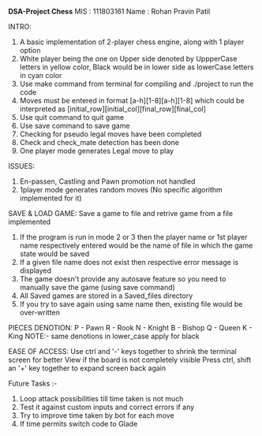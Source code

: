 **DSA-Project Chess** 
MIS     : 111803161
Name    : Rohan Pravin Patil

INTRO:
1. A basic implementation of 2-player chess engine, along with 1 player option
2. White player being the one on Upper side denoted by UppperCase letters in yellow color,
	Black would be in lower side as lowerCase letters in cyan color
3. Use make command from terminal for compiling and ./project to run the code 
4. Moves must be entered in format [a-h][1-8][a-h][1-8] which could be interpreted as [initial_row][initial_col][final_row][final_col]
5. Use quit command to quit game
6. Use save command to save game
7. Checking for pseudo legal moves have been completed 
8. Check and check_mate detection has been done
9. One player mode generates Legal move to play

ISSUES:
1. En-passen, Castling and Pawn promotion not handled
2. 1player mode generates random moves (No specific algorithm implemented for it)

SAVE & LOAD GAME:
Save a game to file and retrive game from a file implemented
1. If the program is run in mode 2 or 3 then the player name or 1st player name respectively entered would be the name of file in which the game state would be saved
2. If a given file name does not exist then respective error message is displayed
3. The game doesn't provide any autosave feature so you need to manually save the game (using save command)
4. All Saved games are stored in a Saved_files directory
5. If you try to save again using same name then, existing file would be over-written

PIECES DENOTION:
P - Pawn
R - Rook
N - Knight
B - Bishop
Q - Queen
K - King
NOTE:- same denotions in lower_case apply for black

EASE OF ACCESS:
Use ctrl and '-' keys together to shrink the terminal screen for better View if the board is not completely visible
Press ctrl, shift an '+' key together to expand screen back again

Future Tasks :-
1. Loop attack possibilities till time taken is not much
2. Test it against custom inputs and correct errors if any
3. Try to improve time taken by bot for each move
4. If time permits switch code to Glade
